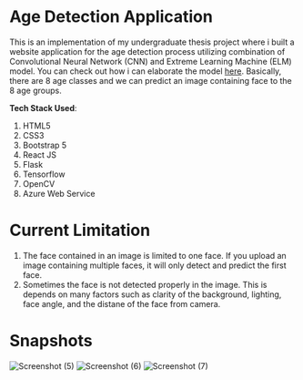 # Age Detection Application
This is an implementation of my undergraduate thesis project where i built a website application for the age detection process utilizing combination of Convolutional Neural Network (CNN) and Extreme Learning Machine (ELM) model. You can check out how i can elaborate the model [here](https://github.com/ismarapw/new-age-classification-method). Basically, there are 8 age classes and we can predict an image containing face to the 8 age groups.  

<strong>Tech Stack Used</strong>:
1. HTML5
2. CSS3
3. Bootstrap 5
4. React JS
5. Flask
6. Tensorflow
7. OpenCV
8. Azure Web Service

# Current Limitation
1. The face contained in an image is limited to one face. If you upload an image containing multiple faces, it will only detect and predict the first face.
2. Sometimes the face is not detected properly in the image. This is depends on many factors such as clarity of the background, lighting, face angle, and the distane of the face from camera.

# Snapshots
![Screenshot (5)](https://github.com/ismarapw/age-detection-app/assets/76652264/308d1277-3be5-46ac-936e-660cea0aafdc)
![Screenshot (6)](https://github.com/ismarapw/age-detection-app/assets/76652264/b66a39ad-96b2-45dc-9c34-c2b9755c3e80)
![Screenshot (7)](https://github.com/ismarapw/age-detection-app/assets/76652264/e41b743e-05a0-4bc3-998b-4346f4f0e4b2)



